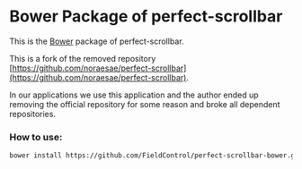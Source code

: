# Bower Package of perfect-scrollbar

This is the [Bower](https://bower.io/) package of perfect-scrollbar.

This is a fork of the removed repository [https://github.com/noraesae/perfect-scrollbar](https://github.com/noraesae/perfect-scrollbar).

In our applications we use this application and the author ended up removing the official repository for some reason and broke all dependent repositories.

### How to use:
```sh
bower install https://github.com/FieldControl/perfect-scrollbar-bower.git --save
```